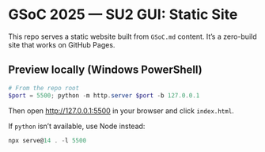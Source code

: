 # GSoC 2025 — SU2 GUI: Static Site

This repo serves a static website built from `GSoC.md` content. It’s a zero-build site that works on GitHub Pages.

## Preview locally (Windows PowerShell)

```powershell
# From the repo root
$port = 5500; python -m http.server $port -b 127.0.0.1
```
Then open http://127.0.0.1:5500 in your browser and click `index.html`.

If `python` isn’t available, use Node instead:
```powershell
npx serve@14 . -l 5500
```



